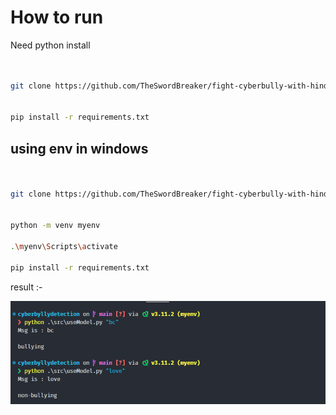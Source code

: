 # How to run

Need python install

```bash


git clone https://github.com/TheSwordBreaker/fight-cyberbully-with-hindi-english-code-text-approch.git


pip install -r requirements.txt

```

## using env in windows

```bash


git clone https://github.com/TheSwordBreaker/fight-cyberbully-with-hindi-english-code-text-approch.git


python -m venv myenv

.\myenv\Scripts\activate

pip install -r requirements.txt

```

result :-

![Output](./res/output.png)
